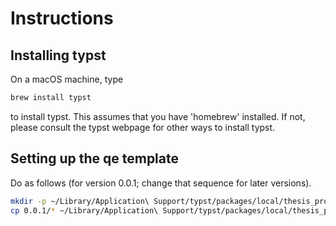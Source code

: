 # Instructions

## Installing typst

On a macOS machine, type

```sh
brew install typst
```

to install typst. This assumes that you have 'homebrew' installed.  If not,
please consult the typst webpage for other ways to install typst.

## Setting up the qe template

Do as follows (for version 0.0.1; change that sequence for later versions).

```sh
mkdir -p ~/Library/Application\ Support/typst/packages/local/thesis_proposal/0.0.1
cp 0.0.1/* ~/Library/Application\ Support/typst/packages/local/thesis_proposal/0.0.1


```
